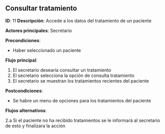 ## Consultar tratamiento

**ID**: 11
**Descripción**: Accede a los datos del tratamiento de un paciente

**Actores principales**: Secretario

**Precondiciones**:
* Haber seleccionado un paciente

**Flujo principal**:
1. El secretario desearía consultar un tratamiento
2. El secretario selecciona la opción de consulta tratamiento
3. El secretario se muestran los tratamientos recientes del paciente

**Postcondiciones**:

* Se habre un menu de opciones para los tratamientos del paciente

**Flujos alternativos**:

2.a Si el paciente no ha recibido tratamientos se le informará al secretario de esto y finalizara la acción


